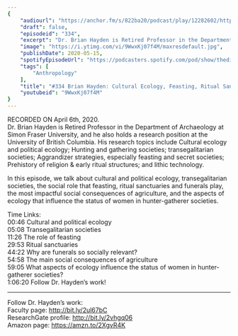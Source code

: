 ```yaml
---
{
	"audiourl": "https://anchor.fm/s/822ba20/podcast/play/12282602/https%3A%2F%2Fd3ctxlq1ktw2nl.cloudfront.net%2Fproduction%2F2020-3-11%2F63581294-44100-2-0622b22b4104d.m4a",
	"draft": false,
	"episodeid": "334",
	"excerpt": "Dr. Brian Hayden is Retired Professor in the Department of Archaeology at Simon Fraser University, and he also holds a research position at the University of British Columbia. His research topics include Cultural ecology and political ecology; Hunting and gathering societies; transegalitarian societies; Aggrandizer strategies, especially feasting and secret societies; Prehistory of religion & early ritual structures; and lithic technology.",
	"image": "https://i.ytimg.com/vi/9WwxKj07f4M/maxresdefault.jpg",
	"publishDate": 2020-05-15,
	"spotifyEpisodeUrl": "https://podcasters.spotify.com/pod/show/thedissenter/episodes/334-Brian-Hayden-Cultural-Ecology--Feasting--Ritual-Sanctuaries--And-Funerals-eclb9a",
	"tags": [
		"Anthropology"
	],
	"title": "#334 Brian Hayden: Cultural Ecology, Feasting, Ritual Sanctuaries, And Funerals",
	"youtubeid": "9WwxKj07f4M"
}
---
```

RECORDED ON April 6th, 2020.  
Dr. Brian Hayden is Retired Professor in the Department of Archaeology at Simon Fraser University, and he also holds a research position at the University of British Columbia. His research topics include Cultural ecology and political ecology; Hunting and gathering societies; transegalitarian societies; Aggrandizer strategies, especially feasting and secret societies; Prehistory of religion & early ritual structures; and lithic technology.

In this episode, we talk about cultural and political ecology, transegalitarian societies, the social role that feasting, ritual sanctuaries and funerals play, the most impactful social consequences of agriculture, and the aspects of ecology that influence the status of women in hunter-gatherer societies.

Time Links:  
<time>00:46</time> Cultural and political ecology  
<time>05:08</time> Transegalitarian societies  
<time>11:26</time> The role of feasting  
<time>29:53</time> Ritual sanctuaries  
<time>44:22</time> Why are funerals so socially relevant?  
<time>54:58</time> The main social consequences of agriculture  
<time>59:05</time> What aspects of ecology influence the status of women in hunter-gatherer societies?  
<time>1:06:20</time> Follow Dr. Hayden’s work!

---

Follow Dr. Hayden’s work:  
Faculty page: http://bit.ly/2ul67bC  
ResearchGate profile: http://bit.ly/2vhgq06  
Amazon page: https://amzn.to/2XgvR4K
